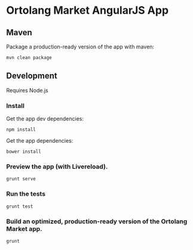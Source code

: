 # Ortolang Market AngularJS App

## Maven

Package a production-ready version of the app with maven:

    mvn clean package

## Development

Requires Node.js

### Install

Get the app dev dependencies:

    npm install

Get the app dependencies:

    bower install

### Preview the app (with Livereload).

    grunt serve

### Run the tests

    grunt test

### Build an optimized, production-ready version of the Ortolang Market app.

    grunt
